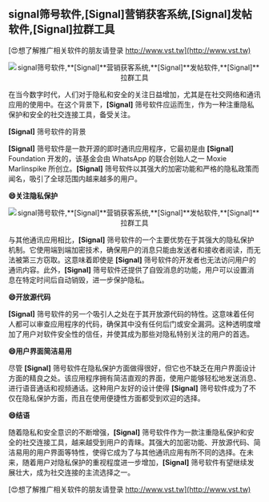 ## **signal筛号软件,**[Signal]**营销获客系统,**[Signal]**发帖软件,**[Signal]**拉群工具**

[😍想了解推广相关软件的朋友请登录 http://www.vst.tw](http://www.vst.tw)

 <center><img src="https://vst.tw/MP4/tuiguang/png/2.png" alt="signal筛号软件,**[Signal]**营销获客系统,**[Signal]**发帖软件,**[Signal]**拉群工具"></center>

在当今数字时代，人们对于隐私和安全的关注日益增加，尤其是在社交网络和通讯应用的使用中。在这个背景下，**[Signal]** 筛号软件应运而生，作为一种注重隐私保护和安全的社交连接工具，备受关注。

**[Signal]** 筛号软件的背景

**[Signal]** 筛号软件是一款开源的即时通讯应用程序，它最初是由 **[Signal]** Foundation 开发的，该基金会由 WhatsApp 的联合创始人之一 Moxie Marlinspike 所创立。**[Signal]** 筛号软件以其强大的加密功能和严格的隐私政策而闻名，吸引了全球范围内越来越多的用户。

**😄关注隐私保护**

 <center><img src="https://vst.tw/MP4/tuiguang/png/2.png" alt="signal筛号软件,**[Signal]**营销获客系统,**[Signal]**发帖软件,**[Signal]**拉群工具"></center>

与其他通讯应用相比，**[Signal]** 筛号软件的一个主要优势在于其强大的隐私保护机制。它使用端到端加密技术，确保用户的消息只能由发送者和接收者阅读，而无法被第三方窃取。这意味着即使是 **[Signal]** 筛号软件的开发者也无法访问用户的通讯内容。此外，**[Signal]** 筛号软件还提供了自毁消息的功能，用户可以设置消息在特定时间后自动销毁，进一步保护隐私。

**😄开放源代码**

**[Signal]** 筛号软件的另一个吸引人之处在于其开放源代码的特性。这意味着任何人都可以审查应用程序的代码，确保其中没有任何后门或安全漏洞。这种透明度增加了用户对软件安全性的信任，并使其成为那些对隐私特别关注的用户的首选。

**😄用户界面简洁易用**

尽管 **[Signal]** 筛号软件在隐私保护方面做得很好，但它也不缺乏在用户界面设计方面的精良之处。该应用程序拥有简洁直观的界面，使用户能够轻松地发送消息、进行语音通话和视频通话。这种用户友好的设计使得 **[Signal]** 筛号软件成为了不仅在隐私保护方面，而且在使用便捷性方面都受到欢迎的选择。

**😄结语**

随着隐私和安全意识的不断增强，**[Signal]** 筛号软件作为一款注重隐私保护和安全的社交连接工具，越来越受到用户的青睐。其强大的加密功能、开放源代码、简洁易用的用户界面等特性，使得它成为了与其他通讯应用有所不同的选择。在未来，随着用户对隐私保护的重视程度进一步增加，**[Signal]** 筛号软件有望继续发展壮大，成为社交连接的主流选择之一。

[😍想了解推广相关软件的朋友请登录 http://www.vst.tw](http://www.vst.tw)




